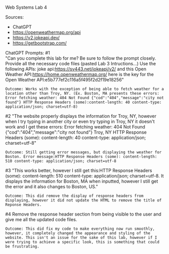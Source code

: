 Web Systems Lab 4

Sources:
* ChatGPT
* https://openweathermap.org/api
* https://v2.jokeapi.dev/
* https://getbootstrap.com/

ChatGPT Prompts:
#1   
    "Can you complete this lab for me? Be sure to follow the prompt closely. Provide all the necessary code files (pasted Lab 3 Intructions...) Use the following APIs: joke api:https://sv443.net/jokeapi/v2/ and this Open Weather API:https://home.openweathermap.org/ here is the key for the Open Weather API:e5b777ef2c116a5f495f2d2f19e18256"

    Outcome: Works with the exception of being able to fetch weather for a location other than Troy, NY. (Ex. Boston, MA presents these errors:  Error fetching weather: 404 Not Found {"cod":"404","message":"city not found"} HTTP Response Headers (some):content-length: 40 content-type: application/json; charset=utf-8)


#2
    "The website properly displays the information for Troy, NY, however when I try typing in another city or even try typing in Troy, NY it doesn't work and I get these errors: Error fetching weather: 404 Not Found {"cod":"404","message":"city not found"} Troy, NY HTTP Response Headers (some): content-length: 40 content-type: application/json; charset=utf-8"


    Outcome: Still getting error messages, but displaying the weather for Boston. Error message:HTTP Response Headers (some): content-length: 510 content-type: application/json; charset=utf-8


#3
    "This works better, however I still get this:HTTP Response Headers (some): content-length: 510 content-type: application/json; charset=utf-8. It displays the information for Boston, MA when inputted, however I still get the error and it also changes to Boston, US."

    Outcome: This did remove the display of response headers from displaying, however it did not update the HTML to remove the title of Reponse Headers.


#4
    Remove the response header section from being visible to the user and give me all the updated code files. 

    Outcome: This did fix my code to make everything now run smoothly, however, it completely changed the appearance and styling of the website. This isn't an issue for the sake of this lab, however if I were trying to achieve a specific look, this is something that could be frustrating.
    
